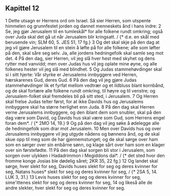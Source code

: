 ## Kapittel 12

1 Dette utsagn er Herrens ord om Israel. Så sier Herren, som utspente himmelen og grunnfestet jorden og dannet menneskets ånd i hans indre:
2 Se, jeg gjør Jerusalem til en tumleskål* for alle folkene rundt omkring; også over Juda skal det gå ut når Jerusalem blir kringsatt. / {* d.e. en skål med berusende vin; SLM 60, 5. JES 51, 17 fg.}
3 Og det skal skje på den dag at jeg vil gjøre Jerusalem til en stein å løfte på for alle folkene; alle som løfter på den, skal såre seg selv. Ja, alle jordens hedningefolk skal samle seg mot det.
4 På den dag, sier Herren, vil jeg slå hver hest med skyhet og dens rytter med vanvidd; men over Judas hus vil jeg oplate mine øyne, og alle folkenes hester vil jeg slå med blindhet.
5 Og Judas stammehøvdinger skal si i sitt hjerte: Vår styrke er Jerusalems innbyggere ved Herren, hærskarenes Gud, deres Gud.
6 På den dag vil jeg gjøre Judas stammehøvdinger lik et fyrfat mellom vedtrær og et ildbluss blant kornbånd, og de skal fortære alle folkene rundt omkring, til høyre og til venstre; og Jerusalem-folket skal fremdeles bli på sitt sted, i Jerusalem.
7 Og Herren skal frelse Judas telter først, for at ikke Davids hus og Jerusalems innbyggere skal ha større herlighet enn Juda.
8 På den dag skal Herren verne Jerusalems innbyggere, og den iblant dem som snubler, skal på den dag være som David, og Davids hus skal være som Gud, som Herrens engel foran dem*. / {* 2MO 14, 19.}
9 Og på den dag vil jeg søke å ødelegge alle de hedningefolk som drar mot Jerusalem.
10 Men over Davids hus og over Jerusalems innbyggere vil jeg utgyde nådens og bønnens ånd, og de skal skue opp til meg som de har gjennemstunget; og de skal sørge over ham som en sørger over sin enbårne sønn, og klage sårt over ham som en klager over sin førstefødte.
11 På den dag skal sorgen bli stor i Jerusalem, som sorgen over ulykken i Hadadrimmon i Megiddons dal*. / {* det sted hvor den fromme konge Josias ble dødelig såret; 2KR 35, 22 fg.}
12 Og landet skal sørge, hver slekt for seg, Davids huses slekt for seg og deres kvinner for seg, Natans huses* slekt for seg og deres kvinner for seg, / {* 2SA 5, 14. LUK 3, 31.}
13 Levis huses slekt for seg og deres kvinner for seg, sime'ittenes slekt for seg og deres kvinner for seg,
14 og likeså alle de andre slekter, hver slekt for seg og deres kvinner for seg.
